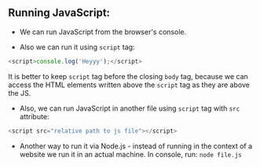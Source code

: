 ## Running JavaScript:

- We can run JavaScript from the browser's console.

- Also we can run it using `script` tag:

```javascript
<script>console.log('Heyyy');</script>
```

It is better to keep `script` tag before the closing `body` tag, because we can access the HTML elements written above the `script` tag as they are above the JS.

- Also, we can run JavaScript in another file using `script` tag with `src` attribute:

```javascript
<script src="relative path to js file"></script>
```

- Another way to run it via Node.js - instead of running in the context of a website we run it in an actual machine. In console, run: `node file.js`
